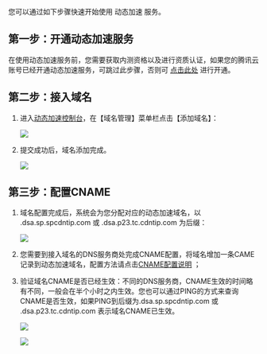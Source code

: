 您可以通过如下步骤快速开始使用 动态加速 服务。



## 第一步：开通动态加速服务

在使用动态加速服务前，您需要获取内测资格以及进行资质认证，如果您的腾讯云账号已经开通动态加速服务，可跳过此步骤，否则可 [点击此处](https://console.qcloud.com/dsa) 进行开通。

## 第二步：接入域名

1. 进入[动态加速控制台](https://console.qcloud.com/dsa)，在【域名管理】菜单栏点击【添加域名】：	

   ![](https://mc.qcloudimg.com/static/img/2620e8750a86d169be9f8418442eb2ec/1.png)

2. 提交成功后，域名添加完成。

   ![](https://mc.qcloudimg.com/static/img/694a90b1587548dcc2da87f782661acb/image.png)


## 第三步：配置CNAME

1. 域名配置完成后，系统会为您分配对应的动态加速域名，以 .dsa.sp.spcdntip.com 或 .dsa.p23.tc.cdntip.com 为后缀：

   ![](https://mc.qcloudimg.com/static/img/5a2f90e1c30cd1f572a7ba36d86791c9/3.png)

2. 您需要到接入域名的DNS服务商处完成CNAME配置，将域名增加一条CAME记录到动态加速域名，配置方法请点击[CNAME配置说明](https://www.qcloud.com/doc/product/228/3121) ；

3. 验证域名CNAME是否已经生效：不同的DNS服务商，CNAME生效的时间略有不同，一般会在半个小时之内生效。您也可以通过PING的方式来查询CNAME是否生效，如果PING到后缀为.dsa.sp.spcdntip.com 或 .dsa.p23.tc.cdntip.com 表示域名CNAME已生效。

   ![](https://mc.qcloudimg.com/static/img/3e45aca57e30b993541c16d83d07d154/image.png)

   ![](https://mc.qcloudimg.com/static/img/c3deeb94c05f02ae934d2f7bb7673f28/image.png)